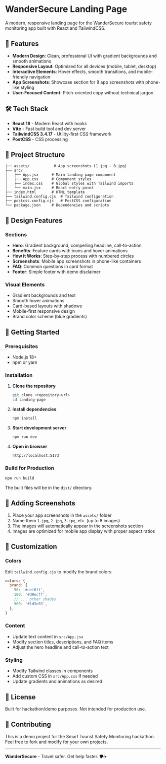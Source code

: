 # WanderSecure Landing Page

A modern, responsive landing page for the WanderSecure tourist safety monitoring app built with React and TailwindCSS.

## 🚀 Features

- **Modern Design**: Clean, professional UI with gradient backgrounds and smooth animations
- **Responsive Layout**: Optimized for all devices (mobile, tablet, desktop)
- **Interactive Elements**: Hover effects, smooth transitions, and mobile-friendly navigation
- **App Screenshots**: Showcase section for 8 app screenshots with phone-like styling
- **User-Focused Content**: Pitch-oriented copy without technical jargon

## 🛠️ Tech Stack

- **React 19** - Modern React with hooks
- **Vite** - Fast build tool and dev server
- **TailwindCSS 3.4.17** - Utility-first CSS framework
- **PostCSS** - CSS processing

## 📁 Project Structure

```
├── assets/           # App screenshots (1.jpg - 8.jpg)
├── src/
│   ├── App.jsx      # Main landing page component
│   ├── App.css      # Component styles
│   ├── index.css    # Global styles with Tailwind imports
│   └── main.jsx     # React entry point
├── index.html       # HTML template
├── tailwind.config.cjs  # Tailwind configuration
├── postcss.config.cjs   # PostCSS configuration
└── package.json     # Dependencies and scripts
```

## 🎨 Design Features

### Sections
- **Hero**: Gradient background, compelling headline, call-to-action
- **Benefits**: Feature cards with icons and hover animations
- **How it Works**: Step-by-step process with numbered circles
- **Screenshots**: Mobile app screenshots in phone-like containers
- **FAQ**: Common questions in card format
- **Footer**: Simple footer with demo disclaimer

### Visual Elements
- Gradient backgrounds and text
- Smooth hover animations
- Card-based layouts with shadows
- Mobile-first responsive design
- Brand color scheme (blue gradients)

## 🚀 Getting Started

### Prerequisites
- Node.js 18+ 
- npm or yarn

### Installation

1. **Clone the repository**
   ```bash
   git clone <repository-url>
   cd landing-page
   ```

2. **Install dependencies**
   ```bash
   npm install
   ```

3. **Start development server**
   ```bash
   npm run dev
   ```

4. **Open in browser**
   ```
   http://localhost:5173
   ```

### Build for Production

```bash
npm run build
```

The built files will be in the `dist/` directory.

## 📱 Adding Screenshots

1. Place your app screenshots in the `assets/` folder
2. Name them `1.jpg`, `2.jpg`, `3.jpg`, etc. (up to 8 images)
3. The images will automatically appear in the screenshots section
4. Images are optimized for mobile app display with proper aspect ratios

## 🎯 Customization

### Colors
Edit `tailwind.config.cjs` to modify the brand colors:
```javascript
colors: {
  brand: {
    50: '#eef6ff',
    100: '#d9ecff',
    // ... other shades
    900: '#1d3e83',
  },
}
```

### Content
- Update text content in `src/App.jsx`
- Modify section titles, descriptions, and FAQ items
- Adjust the hero headline and call-to-action text

### Styling
- Modify Tailwind classes in components
- Add custom CSS in `src/App.css` if needed
- Update gradients and animations as desired

## 📄 License

Built for hackathon/demo purposes. Not intended for production use.

## 🤝 Contributing

This is a demo project for the Smart Tourist Safety Monitoring hackathon. Feel free to fork and modify for your own projects.

---

**WanderSecure** - Travel safer. Get help faster. 🛡️✈️
